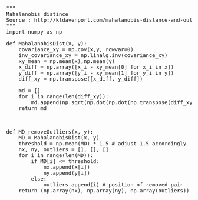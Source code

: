 <pre>
"""
Mahalanobis distince
Source : http://kldavenport.com/mahalanobis-distance-and-outliers/
"""
import numpy as np

def MahalanobisDist(x, y):
    covariance_xy = np.cov(x,y, rowvar=0)
    inv_covariance_xy = np.linalg.inv(covariance_xy)
    xy_mean = np.mean(x),np.mean(y)
    x_diff = np.array([x_i - xy_mean[0] for x_i in x])
    y_diff = np.array([y_i - xy_mean[1] for y_i in y])
    diff_xy = np.transpose([x_diff, y_diff])
    
    md = []
    for i in range(len(diff_xy)):
        md.append(np.sqrt(np.dot(np.dot(np.transpose(diff_xy[i]),inv_covariance_xy),diff_xy[i])))
    return md



def MD_removeOutliers(x, y):
    MD = MahalanobisDist(x, y)
    threshold = np.mean(MD) * 1.5 # adjust 1.5 accordingly 
    nx, ny, outliers = [], [], []
    for i in range(len(MD)):
        if MD[i] <= threshold:
            nx.append(x[i])
            ny.append(y[i])
        else:
            outliers.append(i) # position of removed pair
    return (np.array(nx), np.array(ny), np.array(outliers))


</pre>

